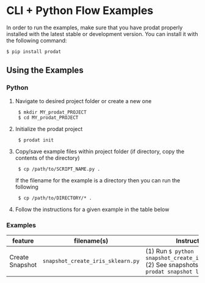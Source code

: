 # CLI + Python Flow Examples

In order to run the examples, make sure that you have prodat properly installed with the latest 
stable or development version. You can install it with the following command:
```
$ pip install prodat
```

## Using the Examples
### Python
1. Navigate to desired project folder or create a new one 

        $ mkdir MY_prodat_PROJECT
        $ cd MY_prodat_PROJECT
        
2. Initialize the prodat project

        $ prodat init

3. Copy/save example files within project folder (if directory, copy the contents of the directory)

        $ cp /path/to/SCRIPT_NAME.py .
        
   If the filename for the example is a directory then you can run the following
   
        $ cp /path/to/DIRECTORY/* .
        
4. Follow the instructions for a given example in the table below


### Examples

| feature  | filename(s) | Instructions |
| ------------- |:-------------:| -----|
| Create Snapshot | `snapshot_create_iris_sklearn.py`| (1) Run `$ python snapshot_create_iris_sklearn.py` <br> (2) See snapshots created with `$ prodat snapshot ls` |


<!-- Task run currently deprecated. Commenting out until they are eventually replaced with `run` and `rerun`.
| Run a single task | `/task_run_iris_sklearn_basic/`: `basic_task.py`,`train_model_1.py`| (1) Read `'train_model_1.py` <br> (2) Run `$ python basic_task.py` <br> (3) See task results with `$ prodat task ls`|
| Run multiple tasks and compare | `/task_run_iris_sklearn_compare/:` `task_compare.py`, `train_model_1.py`, `train_model_2.py` | (1) Read `train_model_1.py` and `train_model_2.py` <br> (2) Run `$ python task_compare.py` <br> (3) See task results with `$ prodat task ls` <br> (4) See snapshots created with `$ prodat snapshot ls`|
-->